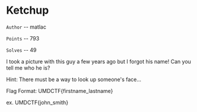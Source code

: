 # Ketchup

`Author` -- matlac

`Points` -- 793

`Solves` -- 49

I took a picture with this guy a few years ago but I forgot his name! Can you tell me who he is?

Hint: There must be a way to look up someone's face...

Flag Format: UMDCTF{firstname_lastname}

ex. UMDCTF{john_smith}
